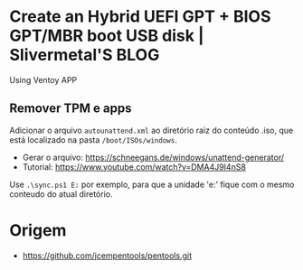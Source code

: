 # Create an Hybrid UEFI GPT + BIOS GPT/MBR boot USB disk | Slivermetal'S BLOG

Using Ventoy APP

## Remover TPM e apps 

Adicionar o arquivo ```autounattend.xml``` ao diretório raiz do conteúdo .iso, que está localizado na pasta ```/boot/ISOs/windows```.

- Gerar o arquivo: https://schneegans.de/windows/unattend-generator/
- Tutorial: https://www.youtube.com/watch?v=DMA4J9I4nS8

Use ```.\sync.ps1 E:``` por exemplo, para que a unidade 'e:' fique com o mesmo conteudo do atual diretório.

# Origem

- https://github.com/jcempentools/pentools.git